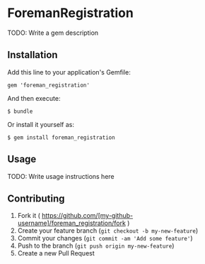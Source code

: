 # ForemanRegistration

TODO: Write a gem description

## Installation

Add this line to your application's Gemfile:

    gem 'foreman_registration'

And then execute:

    $ bundle

Or install it yourself as:

    $ gem install foreman_registration

## Usage

TODO: Write usage instructions here

## Contributing

1. Fork it ( https://github.com/[my-github-username]/foreman_registration/fork )
2. Create your feature branch (`git checkout -b my-new-feature`)
3. Commit your changes (`git commit -am 'Add some feature'`)
4. Push to the branch (`git push origin my-new-feature`)
5. Create a new Pull Request
